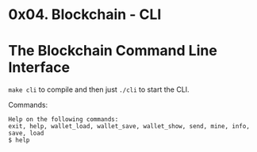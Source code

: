 # 0x04. Blockchain - CLI
# The Blockchain Command Line Interface
`make cli` to compile and then just `./cli` to start the CLI.

Commands:
```
Help on the following commands:
exit, help, wallet_load, wallet_save, wallet_show, send, mine, info, save, load
$ help
```
